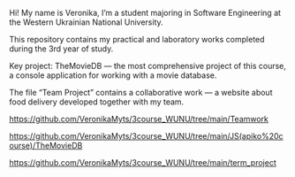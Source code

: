 Hi! My name is Veronika, I’m a student majoring in Software Engineering at the Western Ukrainian National University.

This repository contains my practical and laboratory works completed during the 3rd year of study.

Key project: TheMovieDB — the most comprehensive project of this course, a console application for working with a movie database.

The file “Team Project” contains a collaborative work — a website about food delivery developed together with my team.

https://github.com/VeronikaMyts/3course_WUNU/tree/main/Teamwork

https://github.com/VeronikaMyts/3course_WUNU/tree/main/JS(apiko%20course)/TheMovieDB

https://github.com/VeronikaMyts/3course_WUNU/tree/main/term_project
